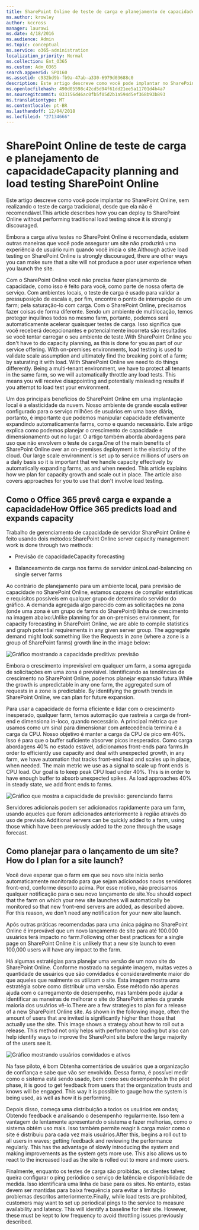 ```yaml
---
title: SharePoint Online de teste de carga e planejamento de capacidade
ms.author: krowley
author: kccross
manager: laurawi
ms.date: 4/18/2016
ms.audience: Admin
ms.topic: conceptual
ms.service: o365-administration
localization_priority: Normal
ms.collection: Ent_O365
ms.custom: Adm_O365
search.appverid: SPO160
ms.assetid: c932bd9b-fb9a-47ab-a330-6979d03688c0
description: Este artigo descreve como você pode implantar no SharePoint Online, sem realizando o teste de carga tradicional, desde que ela não é permitida.
ms.openlocfilehash: 490d05598c42cd5d94f61dd21ee5a11701d4b4a7
ms.sourcegitcommit: 033156d46ac0fb5f05d2b1a594d5ef368b93b893
ms.translationtype: MT
ms.contentlocale: pt-BR
ms.lasthandoff: 12/04/2018
ms.locfileid: "27134666"
---
```

# <a name="capacity-planning-and-load-testing-sharepoint-online"></a><span data-ttu-id="b32c3-103">SharePoint Online de teste de carga e planejamento de capacidade</span><span class="sxs-lookup"><span data-stu-id="b32c3-103">Capacity planning and load testing SharePoint Online</span></span>

<span data-ttu-id="b32c3-104">Este artigo descreve como você pode implantar no SharePoint Online, sem realizando o teste de carga tradicional, desde que ela não é recomendável.</span><span class="sxs-lookup"><span data-stu-id="b32c3-104">This article describes how you can deploy to SharePoint Online without performing traditional load testing since it is strongly discouraged.</span></span>
  
<span data-ttu-id="b32c3-105">Embora a carga ativa testes no SharePoint Online é recomendada, existem outras maneiras que você pode assegurar um site não produzirá uma experiência de usuário ruim quando você inicia o site.</span><span class="sxs-lookup"><span data-stu-id="b32c3-105">Although active load testing on SharePoint Online is strongly discouraged, there are other ways you can make sure that a site will not produce a poor user experience when you launch the site.</span></span> 
  
<span data-ttu-id="b32c3-p101">Com o SharePoint Online você não precisa fazer planejamento de capacidade, como isso é feito para você, como parte de nossa oferta de serviço. Com ambientes locais, o teste de carga é usado para validar a pressuposição de escala e, por fim, encontre o ponto de interrupção de um farm; pela saturação-lo com carga. Com o SharePoint Online, precisamos fazer coisas de forma diferente. Sendo um ambiente de multilocação, temos proteger inquilinos todos no mesmo farm, portanto, podemos será automaticamente acelerar quaisquer testes de carga. Isso significa que você receberá decepcionantes e potencialmente incorreta são resultados se você tentar carregar o seu ambiente de teste.</span><span class="sxs-lookup"><span data-stu-id="b32c3-p101">With SharePoint Online you don't have to do capacity planning, as this is done for you as part of our service offering. With on-premises environments, load testing is used to validate scale assumption and ultimately find the breaking point of a farm; by saturating it with load. With SharePoint Online we need to do things differently. Being a multi-tenant environment, we have to protect all tenants in the same farm, so we will automatically throttle any load tests. This means you will receive disappointing and potentially misleading results if you attempt to load test your environment.</span></span>
  
<span data-ttu-id="b32c3-p102">Um dos principais benefícios do SharePoint Online em uma implantação local é a elasticidade da nuvem. Nosso ambiente de grande escala estiver configurado para o serviço milhões de usuários em uma base diária, portanto, é importante que podemos manipular capacidade efetivamente expandindo automaticamente farms, como e quando necessário. Este artigo explica como podemos planejar o crescimento de capacidade e dimensionamento out no lugar. O artigo também aborda abordagens para uso que não envolvem o teste de carga.</span><span class="sxs-lookup"><span data-stu-id="b32c3-p102">One of the main benefits of SharePoint Online over an on-premises deployment is the elasticity of the cloud. Our large scale environment is set up to service millions of users on a daily basis so it is important that we handle capacity effectively by automatically expanding farms, as and when needed. This article explains how we plan for capacity growth and scale out in place. The article also covers approaches for you to use that don't involve load testing.</span></span>
  
## <a name="how-office-365-predicts-load-and-expands-capacity"></a><span data-ttu-id="b32c3-115">Como o Office 365 prevê carga e expande a capacidade</span><span class="sxs-lookup"><span data-stu-id="b32c3-115">How Office 365 predicts load and expands capacity</span></span>

<span data-ttu-id="b32c3-116">Trabalho de gerenciamento de capacidade de servidor SharePoint Online é feito usando dois métodos:</span><span class="sxs-lookup"><span data-stu-id="b32c3-116">SharePoint Online server capacity management work is done through two methods:</span></span>
  
- <span data-ttu-id="b32c3-117">Previsão de capacidade</span><span class="sxs-lookup"><span data-stu-id="b32c3-117">Capacity forecasting</span></span>
    
- <span data-ttu-id="b32c3-118">Balanceamento de carga nos farms de servidor único</span><span class="sxs-lookup"><span data-stu-id="b32c3-118">Load-balancing on single server farms</span></span>
    
<span data-ttu-id="b32c3-p103">Ao contrário de planejamento para um ambiente local, para previsão de capacidade no SharePoint Online, estamos capazes de compilar estatísticas e requisitos possíveis em qualquer grupo de determinado servidor do gráfico. A demanda agregada algo parecido com as solicitações na zona (onde uma zona é um grupo de farms do SharePoint) linha de crescimento na imagem abaixo:</span><span class="sxs-lookup"><span data-stu-id="b32c3-p103">Unlike planning for an on-premises environment, for capacity forecasting in SharePoint Online, we are able to compile statistics and graph potential requirements in any given server group. The aggregate demand might look something like the Requests in zone (where a zone is a group of SharePoint farms) growth line in the image below:</span></span>
  
![Gráfico mostrando a capacidade preditiva: previsão](media/ca800cb6-cc59-451f-98bd-55e035489af3.png)
  
<span data-ttu-id="b32c3-p104">Embora o crescimento imprevisível em qualquer um farm, a soma agregada de solicitações em uma zona é previsível. Identificando as tendências de crescimento no SharePoint Online, podemos planejar expansão futura.</span><span class="sxs-lookup"><span data-stu-id="b32c3-p104">While the growth is unpredictable in any one farm, the aggregated sum of requests in a zone is predictable. By identifying the growth trends in SharePoint Online, we can plan for future expansion.</span></span>
  
<span data-ttu-id="b32c3-p105">Para usar a capacidade de forma eficiente e lidar com o crescimento inesperado, qualquer farm, temos automação que rastreia a carga de front-end e dimensiona in-loco, quando necessário. A principal métrica que usamos como um sinal para dimensionar com antecedência termina é a carga da CPU. Nosso objetivo é manter a carga da CPU de pico em 40%. Isso é para que o buffer suficiente absorver picos inesperados. Como carga abordagens 40% no estado estável, adicionamos front-ends para farms.</span><span class="sxs-lookup"><span data-stu-id="b32c3-p105">In order to efficiently use capacity and deal with unexpected growth, in any farm, we have automation that tracks front-end load and scales up in place, when needed. The main metric we use as a signal to scale up front ends is CPU load. Our goal is to keep peak CPU load under 40%. This is in order to have enough buffer to absorb unexpected spikes. As load approaches 40% in steady state, we add front ends to farms.</span></span>
  
![Gráfico que mostra a capacidade de previsão: gerenciando farms](media/6b2a8c63-24c1-4504-b7a3-3d3b3be2583a.png)
  
<span data-ttu-id="b32c3-130">Servidores adicionais podem ser adicionados rapidamente para um farm, usando aqueles que foram adicionados anteriormente à região através do uso de previsão.</span><span class="sxs-lookup"><span data-stu-id="b32c3-130">Additional servers can be quickly added to a farm, using those which have been previously added to the zone through the usage forecast.</span></span> 
  
## <a name="how-do-i-plan-for-a-site-launch"></a><span data-ttu-id="b32c3-131">Como planejar para o lançamento de um site?</span><span class="sxs-lookup"><span data-stu-id="b32c3-131">How do I plan for a site launch?</span></span>

<span data-ttu-id="b32c3-p106">Você deve esperar que o farm em que seu novo site inicia serão automaticamente monitorado para que sejam adicionados novos servidores front-end, conforme descrito acima. Por esse motivo, não precisamos qualquer notificação para o seu novo lançamento de site.</span><span class="sxs-lookup"><span data-stu-id="b32c3-p106">You should expect that the farm on which your new site launches will automatically be monitored so that new front-end servers are added, as described above. For this reason, we don't need any notification for your new site launch.</span></span>
  
<span data-ttu-id="b32c3-134">Após outras práticas recomendadas para uma única página no SharePoint Online é improvável que um novo lançamento de site para até 100.000 usuários terá impacto no farm.</span><span class="sxs-lookup"><span data-stu-id="b32c3-134">Following other best practices for a single page on SharePoint Online it is unlikely that a new site launch to even 100,000 users will have any impact to the farm.</span></span>
  
<span data-ttu-id="b32c3-p107">Há algumas estratégias para planejar uma versão de um novo site do SharePoint Online. Conforme mostrado na seguinte imagem, muitas vezes a quantidade de usuários que são convidados é consideravelmente maior do que aqueles que realmente os utilizam o site. Esta imagem mostra uma estratégia sobre como distribuir uma versão. Esse método não apenas ajuda com o carregamento de desempenho, mas também pode ajudar a identificar as maneiras de melhorar o site do SharePoint antes da grande maioria dos usuários vê-lo.</span><span class="sxs-lookup"><span data-stu-id="b32c3-p107">There are a few strategies to plan for a release of a new SharePoint Online site. As shown in the following image, often the amount of users that are invited is significantly higher than those that actually use the site. This image shows a strategy about how to roll out a release. This method not only helps with performance loading but also can help identify ways to improve the SharePoint site before the large majority of the users see it.</span></span>
  
![Gráfico mostrando usuários convidados e ativos](media/0bc14a20-9420-4986-b9b9-fbcd2c6e0fb9.png)
  
<span data-ttu-id="b32c3-p108">Na fase piloto, é bom Obtenha comentários de usuários que a organização de confiança e sabe que vão ser envolvido. Dessa forma, é possível medir como o sistema está sendo usado, bem como seu desempenho.</span><span class="sxs-lookup"><span data-stu-id="b32c3-p108">In the pilot phase, it is good to get feedback from users that the organization trusts and knows will be engaged. This way it is possible to gauge how the system is being used, as well as how it is performing.</span></span>
  
<span data-ttu-id="b32c3-p109">Depois disso, começa uma distribuição a todos os usuários em ondas; Obtendo feedback e analisando o desempenho regularmente. Isso tem a vantagem de lentamente apresentando o sistema e fazer melhorias, como o sistema obtém uso mais. Isso também permite reagir à carga maior como o site é distribuiu para cada vez mais usuários.</span><span class="sxs-lookup"><span data-stu-id="b32c3-p109">After this, begins a roll out to all users in waves; getting feedback and reviewing the performance regularly. This has the advantage of slowly introducing the system and making improvements as the system gets more use. This also allows us to react to the increased load as the site is rolled out to more and more users.</span></span>
  
<span data-ttu-id="b32c3-p110">Finalmente, enquanto os testes de carga são proibidas, os clientes talvez queira configurar o ping periódico o serviço de latência e disponibilidade de medida. Isso identificará uma linha de base para os sites. No entanto, estas devem ser mantidas para baixa frequência para evitar a limitação problemas descritos anteriormente.</span><span class="sxs-lookup"><span data-stu-id="b32c3-p110">Finally, while load tests are prohibited, customers may want to set up periodical pings to the service to measure availability and latency. This will identify a baseline for their site. However, these must be kept to low frequency to avoid throttling issues previously described.</span></span>
  

